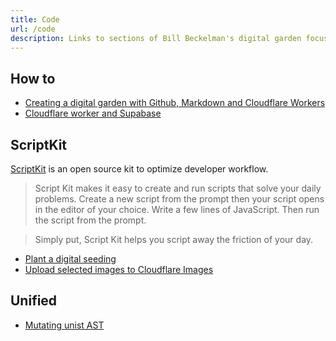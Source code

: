 ```yaml
---
title: Code
url: /code
description: Links to sections of Bill Beckelman's digital garden focused on coding.
---
```


## How to

- [Creating a digital garden with Github, Markdown and Cloudflare Workers](/code/creating-a-digital-garden-with-github-markdown-and-cloudflare-workers.md)
- [Cloudflare worker and Supabase](/code/cloudflare-worker-and-supabase.md)

## ScriptKit

[ScriptKit](https://www.scriptkit.com/) is an open source kit to optimize developer workflow.

> Script Kit makes it easy to create and run scripts that solve your daily problems. Create a new script from the prompt then your script opens in the editor of your choice. Write a few lines of JavaScript. Then run the script from the prompt.

> Simply put, Script Kit helps you script away the friction of your day.

- [Plant a digital seeding](/code/scriptkit-script-to-plant-a-digital-seedling.md)
- [Upload selected images to Cloudflare Images](/code/scriptkit-script-to-upload-images-to-cloudflare-images.md)

## Unified

- [Mutating unist AST](/code/mutating-unist-ast.md)
